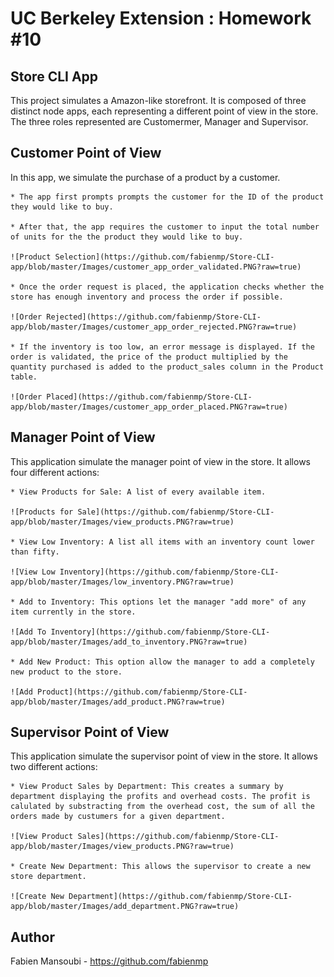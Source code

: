 # UC Berkeley Extension : Homework #10
## Store CLI App

This project simulates a Amazon-like storefront. It is composed of three distinct node apps, 
each representing a different point of view in the store. 
The three roles represented are Customermer, Manager and Supervisor.

## Customer Point of View

In this app, we simulate the purchase of a product by a customer. 

	* The app first prompts prompts the customer for the ID of the product they would like to buy.

	* After that, the app requires the customer to input the total number of units for the the product they would like to buy.

    ![Product Selection](https://github.com/fabienmp/Store-CLI-app/blob/master/Images/customer_app_order_validated.PNG?raw=true)

	* Once the order request is placed, the application checks whether the store has enough inventory and process the order if possible.
	
    ![Order Rejected](https://github.com/fabienmp/Store-CLI-app/blob/master/Images/customer_app_order_rejected.PNG?raw=true)

	* If the inventory is too low, an error message is displayed. If the order is validated, the price of the product multiplied by the quantity purchased is added to the product_sales column in the Product table.

    ![Order Placed](https://github.com/fabienmp/Store-CLI-app/blob/master/Images/customer_app_order_placed.PNG?raw=true)

## Manager Point of View

This application simulate the manager point of view in the store. It allows four different actions:

	* View Products for Sale: A list of every available item.

    ![Products for Sale](https://github.com/fabienmp/Store-CLI-app/blob/master/Images/view_products.PNG?raw=true)

    * View Low Inventory: A list all items with an inventory count lower than fifty.
    
    ![View Low Inventory](https://github.com/fabienmp/Store-CLI-app/blob/master/Images/low_inventory.PNG?raw=true)

    * Add to Inventory: This options let the manager "add more" of any item currently in the store.
    
    ![Add To Inventory](https://github.com/fabienmp/Store-CLI-app/blob/master/Images/add_to_inventory.PNG?raw=true)

    * Add New Product: This option allow the manager to add a completely new product to the store.

    ![Add Product](https://github.com/fabienmp/Store-CLI-app/blob/master/Images/add_product.PNG?raw=true)

## Supervisor Point of View

This application simulate the supervisor point of view in the store. It allows two different actions:

    * View Product Sales by Department: This creates a summary by department displaying the profits and overhead costs. The profit is calulated by substracting from the overhead cost, the sum of all the orders made by custumers for a given department.
   
    ![View Product Sales](https://github.com/fabienmp/Store-CLI-app/blob/master/Images/view_products.PNG?raw=true)

    * Create New Department: This allows the supervisor to create a new store department.

    ![Create New Department](https://github.com/fabienmp/Store-CLI-app/blob/master/Images/add_department.PNG?raw=true)

## Author

Fabien Mansoubi - https://github.com/fabienmp


